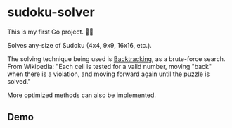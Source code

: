 # sudoku-solver
This is my first Go project. 🥳🤖

Solves any-size of Sudoku (4x4, 9x9, 16x16, etc.).

The solving technique being used is [Backtracking](https://en.wikipedia.org/wiki/Sudoku_solving_algorithms#Backtracking), as a brute-force search.  
From Wikipedia: "Each cell is tested for a valid number, moving "back" when there is a violation, and moving forward again until the puzzle is solved."

More optimized methods can also be implemented.

## Demo
